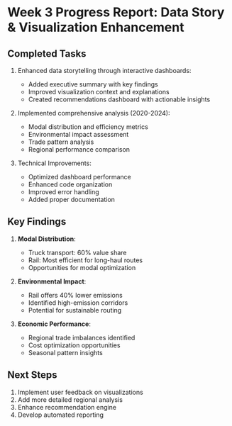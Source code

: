 # Week 3 Progress Report: Data Story & Visualization Enhancement

## Completed Tasks
1. Enhanced data storytelling through interactive dashboards:
   - Added executive summary with key findings
   - Improved visualization context and explanations
   - Created recommendations dashboard with actionable insights

2. Implemented comprehensive analysis (2020-2024):
   - Modal distribution and efficiency metrics
   - Environmental impact assessment
   - Trade pattern analysis
   - Regional performance comparison

3. Technical Improvements:
   - Optimized dashboard performance
   - Enhanced code organization
   - Improved error handling
   - Added proper documentation

## Key Findings
1. **Modal Distribution**:
   - Truck transport: 60% value share
   - Rail: Most efficient for long-haul routes
   - Opportunities for modal optimization

2. **Environmental Impact**:
   - Rail offers 40% lower emissions
   - Identified high-emission corridors
   - Potential for sustainable routing

3. **Economic Performance**:
   - Regional trade imbalances identified
   - Cost optimization opportunities
   - Seasonal pattern insights

## Next Steps
1. Implement user feedback on visualizations
2. Add more detailed regional analysis
3. Enhance recommendation engine
4. Develop automated reporting
